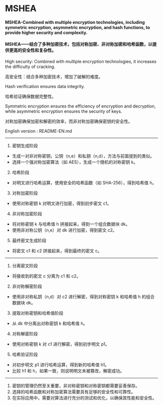 # MSHEA
#### MSHEA-Combined with multiple encryption technologies, including symmetric encryption, asymmetric encryption, and hash functions, to provide higher security and complexity.
#### MSHEA——结合了多种加密技术，包括对称加密、非对称加密和哈希函数，以提供更高的安全性和复杂性。

High security: Combined with multiple encryption technologies, it increases the difficulty of cracking.

高安全性：结合多种加密技术，增加了破解的难度。

Hash verification ensures data integrity.

哈希验证确保数据完整性。

Symmetric encryption ensures the efficiency of encryption and decryption, while asymmetric encryption ensures the security of keys.

对称加密确保加密和解密的效率，而非对称加密确保密钥的安全性。

English version : README-EN.md

----

1. 密钥生成阶段
 
- 生成一对非对称密钥，公钥（n,e）和私钥（n,d），方法与前面提到的类似。
- 选择一个强对称加密算法（如 AES），生成一个随机的对称密钥 k。
2. 哈希阶段
 
- 对明文进行哈希运算，使用安全的哈希函数（如 SHA-256），得到哈希值 h。
3. 对称加密阶段
 
- 使用对称密钥 k 对明文进行加密，得到初步密文 c1。
4. 非对称加密阶段
 
- 将对称密钥 k 与哈希值 h 拼接起来，得到一个组合数据块 dk。
- 使用非对称公钥（n,e）对 dk 进行加密，得到密文 c2。
5. 最终密文生成阶段
 
- 将密文 c1 和 c2 拼接起来，得到最终的密文 c。

----
1. 分离密文阶段
 
- 将接收到的密文 c 分离为 c1 和 c2。
2. 非对称解密阶段
 
- 使用非对称私钥（n,d）对 c2 进行解密，得到对称密钥 k 和哈希值 h 的组合数据块 dk。
3. 提取对称密钥和哈希值阶段
 
- 从 dk 中分离出对称密钥 k 和哈希值 h。
4. 对称解密阶段
 
- 使用对称密钥 k 对 c1 进行解密，得到初步明文 p1。
5. 哈希验证阶段
 
- 对初步明文 p1 进行哈希运算，得到新的哈希值 h1。
- 比较 h1 和 h，如果一致，则说明明文未被篡改，解密成功。

----
1. 密钥的管理仍然至关重要，非对称密钥和对称密钥都需要妥善保存。
2. 选择的哈希函数和对称加密算法需要具有足够的安全性和可靠性。
3. 在实际应用中，需要对算法进行充分的测试和优化，以确保其性能和安全性。

 

